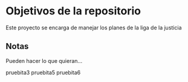# Objetivos de la repositorio

Este proyecto se encarga de manejar los planes de la liga de la justicia


## Notas
Pueden hacer lo que quieran...

pruebita3
pruebita5
pruebita6